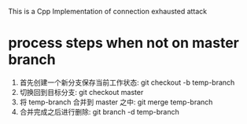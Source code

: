 This is a Cpp Implementation of connection exhausted attack

# process steps when not on master branch

1. 首先创建一个新分支保存当前工作状态: git checkout -b temp-branch
2. 切换回到目标分支: git checkout master
3. 将 temp-branch 合并到 master 之中: git merge temp-branch
4. 合并完成之后进行删除: git branch -d temp-branch
